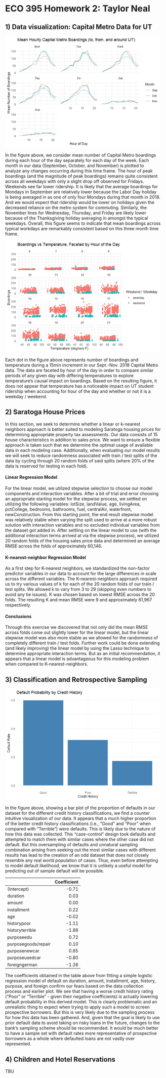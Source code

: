 ECO 395 Homework 2: Taylor Neal
================

## 1) Data visualization: Capital Metro Data for UT

![](taylor-neal-hw2_files/figure-gfm/capmetro-hourly-1.png)<!-- -->

In the figure above, we consider mean number of Capital Metro boardings
during each hour of the day separately for each day of the week. Each
month in our data (September, October, and November) is plotted to
analyze any changes occurring during this time frame. The hour of peak
boardings (and the magnitude of peak boardings) remains quite consistent
across all weekdays with only a slight drop off observed for Fridays.
Weekends see far lower ridership. It is likely that the average
boardings for Mondays in September are relatively lower because the
Labor Day holiday is being averaged in as one of only four Mondays
during that month in 2018. And we would expect that ridership would be
lower on holidays given the decreased reliance on the metro system for
commuting. Similarly, the November lines for Wednesday, Thursday, and
Friday are likely lower because of the Thanksgiving holiday averaging in
amongst the typical weekdays. Overall, this figure seems to indicate
that mean boardings across typical workdays are remarkably consistent
based on this three month time frame.

![](taylor-neal-hw2_files/figure-gfm/boardings-vs-temp-1.png)<!-- -->

Each dot in the figure above represents number of boardings and
temperature during a 15min increment in our Sept.-Nov. 2018 Capital
Metro data. The data are faceted by hour of the day in order to compare
similar periods of any given day with differing temperatures to explore
temperature’s causal impact on boardings. Based on the resulting figure,
it does not appear that temperature has a noticeable impact on UT
student ridership when accounting for hour of the day and whether or not
it is a weekday / weekend.

## 2) Saratoga House Prices

In this section, we seek to determine whether a linear or k-nearest
neighbors approach is better suited to modeling Saratoga housing prices
for determining appropriate property tax assessments. Our data consists
of 15 house characteristics in addition to sales price. We want to
ensure a flexible approach is taken such that we determine the optimal
usage of available data in each modeling case. Additionally, when
evaluating our model results we will seek to reduce randomness
associated with train / test splits of the data by cycling through 20
random folds of said splits (where 20% of the data is reserved for
testing in each fold).

#### Linear Regression Model

For the linear model, we utilized stepwise selection to choose our model
components and interaction variables. After a bit of trial and error
choosing an appropriate starting model for the stepwise process, we
settled on utilizing the following variables: lotSize, landValue, age,
livingArea, pctCollege, bedrooms, bathrooms, fuel, centralAir,
waterfront, newConstruction. From this starting point, the end result
stepwise model was relatively stable when varying the split used to
arrive at a more robust solution with interaction variables and no
excluded individual variables from the dataset got added in. After
settling on the linear model to use (with the additional interaction
terms arrived at via the stepwise process), we utilized 20 random folds
of the housing sales price data and determined an average RMSE across
the folds of approximately 60,146.

#### K-nearest-neighbor Regression Model

As a first step for K-nearest neighbors, we standardized the non-factor
predictor variables in our data to account for the large differences in
scale across the different variables. The K-nearest-neighbors approach
required us to try various values of k for each of the 20 random folds
of our train / test splits. We allowed k to vary from 3 to 29 (skipping
even numbers to avoid any tie issues). K was chosen based on lowest RMSE
across the 20 folds. The resulting K and mean RMSE were 9 and
approximately 61,967 respectively.

#### Conclusions

Through this exercise we discovered that not only did the mean RMSE
across folds come out slightly lower for the linear model, but the
linear stepwise model was also more stable as we allowed for the
randomness of completely different train / test folds. Further work
could be done extending (and likely improving) the linear model by using
the Lasso technique to determine appropriate interaction terms. But as
an initial recommendation, it appears that a linear model is
advantageous for this modeling problem when compared to
K-nearest-neighbors.

## 3) Classification and Retrospective Sampling

![](taylor-neal-hw2_files/figure-gfm/bar-credit-history-1.png)<!-- -->

In the figure above, showing a bar plot of the proportion of defaults in
our dataset for the different credit history classifications, we find a
counter intuitive visualization of our data. It appears that a much
higher proportion of the better credit history classifications (i.e.,
“Good” and “Poor” when compared with “Terrible”) were defaults. This is
likely due to the nature of how this data was collected. This
“case-control” design took defaults and attempted to match them with
similar cases where the other case did not default. But this
oversampling of defaults and unnatural sampling combination arising from
seeking out the most similar cases with different results has lead to
the creation of an odd dataset that does not closely resemble any real
world population of cases. Thus, even before attempting to model default
likelihood, we know that it is unlikely a useful model for predicting
out of sample default will be possible.

|                     | Coefficient |
|:--------------------|------------:|
| (Intercept)         |       -0.71 |
| duration            |        0.03 |
| amount              |        0.00 |
| installment         |        0.22 |
| age                 |       -0.02 |
| historypoor         |       -1.11 |
| historyterrible     |       -1.88 |
| purposeedu          |        0.72 |
| purposegoods/repair |        0.10 |
| purposenewcar       |        0.85 |
| purposeusedcar      |       -0.80 |
| foreigngerman       |       -1.26 |

The coefficients obtained in the table above from fitting a simple
logistic regression model of default on duration, amount, installment,
age, history, purpose, and foreign confirm our fears based on the data
collection process and earlier plot. We see that having a worse credit
history rating (“Poor” or “Terrible” - given their negative
coefficients) is actually lowering default probability in this derived
model. This is clearly problematic and an unrealistic thing to expect
when trying to apply such a model to screen prospective borrowers. But
this is very likely due to the sampling process for how this data has
been gathered. And, given that the goal is likely to use prior default
data to avoid taking on risky loans in the future, changes to the bank’s
sampling scheme should be recommended. It would be much better to have a
sample set with default rates more representative of prospective
borrowers as a whole where defaulted loans are not vastly over
represented.

## 4) Children and Hotel Reservations

TBU

